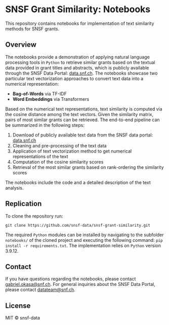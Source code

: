 # SNSF Grant Similarity: Notebooks

This repository contains notebooks for implementation of text similarity methods for SNSF grants.

## Overview

The notebooks provide a demonstration of applying natural language processing tools in `Python` to retrieve similar grants
based on the textual data provided in grant titles and abstracts, which is publicly available through the
SNSF Data Portal: [data.snf.ch](https://data.snf.ch/). The notebooks showcase two particular text vectorization approaches
to convert text data into a numerical representation:

- **Bag-of-Words** via TF-IDF
- **Word Embeddings** via Transformers

Based on the numerical text representations, text similarity is computed via the cosine distance among the text vectors.
Given the similarity matrix, pairs of most similar grants can be retrieved. The end-to-end pipeline can be summarized in the
following steps:

1. Download of publicly available text data from the SNSF data portal: [data.snf.ch](https://data.snf.ch/)
2. Cleaning and pre-processing of the text data
3. Application of text vectorization method to get numerical representations of the text
4. Computation of the cosine similarity scores
5. Retrieval of the most similar grants based on rank-ordering the similarity scores

The notebooks include the code and a detailed description of the text analysis.

## Replication

To clone the repository run:

```
git clone https://github.com/snsf-data/snsf-grant-similarity.git
```

The required `Python` modules can be installed by navigating to the subfolder `notebooks/` of
the cloned project and executing the following command: `pip install -r requirements.txt`.
The implementation relies on `Python` version 3.9.12.

## Contact

If you have questions regarding the notebooks, please contact [gabriel.okasa@snf.ch](mailto:gabriel.okasa@snf.ch).
For general inquiries about the SNSF Data Portal, please contact [datateam@snf.ch](mailto:datateam@snf.ch).

## License

MIT © snsf-data

